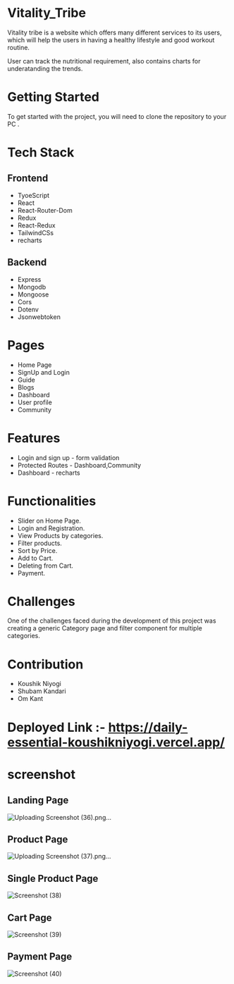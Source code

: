 # Vitality_Tribe

Vitality tribe is a website which offers many different services to its users, which will help the users in having a healthy lifestyle and good workout routine.

User can track the nutritional requirement, also contains charts for underatanding the trends. 

# Getting Started
To get started with the project, you will need to clone the repository to your PC .

# Tech Stack

## Frontend

- TyoeScript
- React
- React-Router-Dom
- Redux
- React-Redux
- TailwindCSs
- recharts

## Backend

- Express
- Mongodb
- Mongoose
- Cors
- Dotenv
- Jsonwebtoken

# Pages

- Home Page
- SignUp and Login
- Guide 
- Blogs
- Dashboard
- User profile
- Community

# Features

-  Login and sign up - form validation
-  Protected Routes - Dashboard,Community
-  Dashboard - recharts

# Functionalities
- Slider on Home Page.
- Login and Registration.
- View Products by categories.
- Filter products.
- Sort by Price.
- Add to Cart.
- Deleting from Cart.
- Payment.

# Challenges
One of the challenges faced during the development of this project was creating a generic Category page and filter component for multiple categories.

# Contribution
- Koushik Niyogi
- Shubam Kandari
- Om Kant


# Deployed Link :- https://daily-essential-koushikniyogi.vercel.app/

# screenshot

## Landing Page
![Uploading Screenshot (36).png…](https://github.com/KoushikNiyogi/tough-request-5163/assets/112868723/e3d4d9f2-7eb6-4f5f-8b19-c54994c6eeca)

## Product Page
![Uploading Screenshot (37).png…](https://github.com/KoushikNiyogi/tough-request-5163/assets/112868723/a99817a5-f8bb-422a-a6bc-228553062bf7)

## Single Product Page
![Screenshot (38)](https://github.com/KoushikNiyogi/tough-request-5163/assets/112868723/91500ce6-36de-40bb-9b8b-a9c470a7eb3a)

## Cart Page
![Screenshot (39)](https://github.com/KoushikNiyogi/tough-request-5163/assets/112868723/85efccec-63ea-4dca-9e5b-732f1a3b1923)

## Payment Page
![Screenshot (40)](https://github.com/KoushikNiyogi/tough-request-5163/assets/112868723/de86f3f9-527d-4e2a-9c98-fd937b413a8d)






